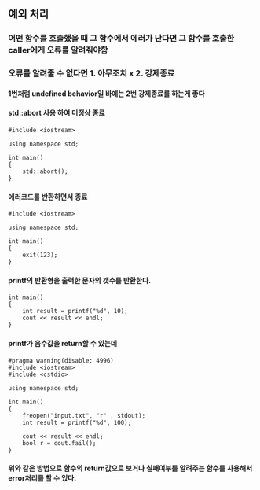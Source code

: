 ##  예외 처리
### 어떤 함수를 호출했을 때 그 함수에서 에러가 난다면 그 함수를 호출한 caller에게 오류를 알려줘야함
### 오류를 알려줄 수 없다면 1. 아무조치 x 2. 강제종료
#### 1번처럼 undefined behavior일 바에는 2번 강제종료를 하는게 좋다
#### std::abort 사용 하여 미정상 종료
```
#include <iostream>

using namespace std;

int main()
{
	std::abort();
}
```
#### 에러코드를 반환하면서 종료
```
#include <iostream>

using namespace std;

int main()
{
	exit(123);
}
```
#### printf의 반환형을 출력한 문자의 갯수를 반환한다.
```
int main()
{
	int result = printf("%d", 10);
	cout << result << endl;
}
```
#### printf가 음수값을 return할 수 있는데
```
#pragma warning(disable: 4996)
#include <iostream>
#include <cstdio>

using namespace std;

int main()
{
	freopen("input.txt", "r" , stdout);
	int result = printf("%d", 100);

	cout << result << endl;
	bool r = cout.fail();
}
```
#### 위와 같은 방법으로 함수의 return값으로 보거나 실패여부를 알려주는 함수를 사용해서 error처리를 할 수 있다.
